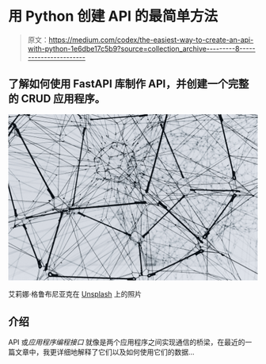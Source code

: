 # 用 Python 创建 API 的最简单方法

> 原文：<https://medium.com/codex/the-easiest-way-to-create-an-api-with-python-1e6dbe17c5b9?source=collection_archive---------8----------------------->

## 了解如何使用 FastAPI 库制作 API，并创建一个完整的 CRUD 应用程序。

![](img/9ad186c44b8d115cc1dd0b7b4f558016.png)

艾莉娜·格鲁布尼亚克在 [Unsplash](https://unsplash.com?utm_source=medium&utm_medium=referral) 上的照片

## 介绍

API 或*应用程序编程接口* 就像是两个应用程序之间实现通信的桥梁，在最近的一篇文章中，我更详细地解释了它们以及如何使用它们的数据…